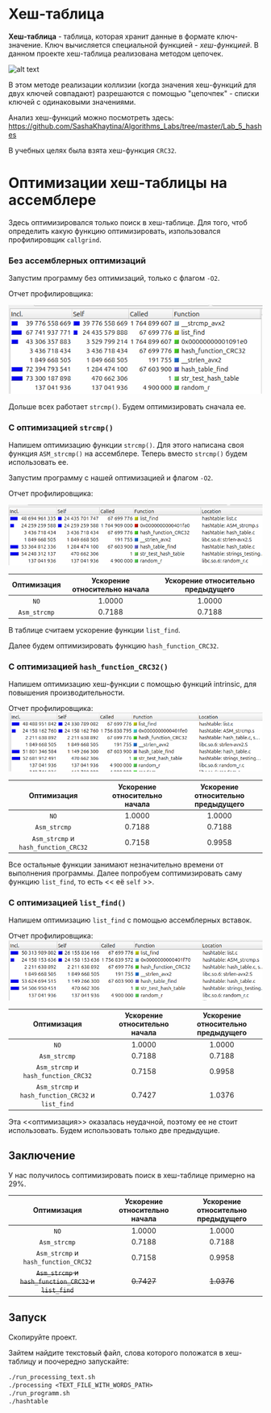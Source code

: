 # Хеш-таблица
**Хеш-таблица** - таблица, которая хранит данные в формате ключ-значение. Ключ вычисляется специальной функцией - *хеш-функцией*. В данном проекте хеш-таблица реализована методом цепочек.

![alt text](image.png)

В этом методе реализации коллизии (когда значения хеш-функций для двух ключей совпадают) разрешаются с помощью "цепочпек" - списки ключей с одинаковыми значениями.



Анализ хеш-функций можно посмотреть здесь: https://github.com/SashaKhaytina/Algorithms_Labs/tree/master/Lab_5_hashes

В учебных целях была взята хеш-функция ```CRC32```.


# Оптимизации хеш-таблицы на ассемблере

Здесь оптимизировался только поиск в хеш-таблице. Для того, чтоб определить какую функцию оптимизировать, изпользовался профилировщик `callgrind`. 







### Без ассемблерных оптимизаций
Запустим программу без оптимизаций, только с флагом `-O2`.

<!-- Время работы (в среднем) - $14.506$ c -->

Отчет профилировщика:
<!-- ![alt text](<statistic_1.png>) -->
![alt text](<Pictures/statistic_11.png>)

Дольше всех работает `strcmp()`. Будем оптимизировать сначала ее.









### С оптимизацией `strcmp()`
Напишем оптимизацию функции `strcmp()`. Для этого написана своя функция `ASM_strcmp()` на ассемблере. Теперь вместо `strcmp()` будем использовать ее.

Запустим программу с нашей оптимизацией и флагом `-O2`.

<!--Время работы (в среднем) - $10.799$ c -->


Отчет профилировщика:
<!-- ![alt text](<statistic_2.png>) -->
![alt text](<Pictures/statistic_22.png>)


|Оптимизация|Ускорение относительно начала|Ускорение относительно предыдущего|
|:-----:|:-----:|:------:|
|`NO`|$1.0000$|$1.0000$|
|`Asm_strcmp`|$0.7188$|$0.7188$|

В таблице считаем ускорение функции `list_find`.

Далее будем оптимизировать функцию `hash_function_CRC32`.








### С оптимизацией `hash_function_CRC32()`
Напишем оптимизацию хеш-функции с помощью функций intrinsic, для повышения производительности.

<!--Время работы (в среднем) - $14.506$ c-->

Отчет профилировщика:
![alt text](<Pictures/statistic_33.png>)

|Оптимизация|Ускорение относительно начала|Ускорение относительно предыдущего|
|:-----:|:-----:|:------:|
|`NO`|$1.0000$|$1.0000$|
|`Asm_strcmp`|$0.7188$|$0.7188$|
|`Asm_strcmp` и `hash_function_CRC32`|$0.7158$|$0.9958$|

Все остальные функции занимают незначительно времени от выполнения программы. Далее попробуем соптимизировать саму функцию `list_find`, то есть << её `self` >>.



### С оптимизацией `list_find()`
Напишем оптимизацию `list_find` с помощью ассемблерных вставок.

<!--Время работы (в среднем) - $14.506$ c-->

Отчет профилировщика:
![alt text](<Pictures/statistic_44.png>)

|Оптимизация|Ускорение относительно начала|Ускорение относительно предыдущего|
|:-----:|:-----:|:------:|
|`NO`|$1.0000$|$1.0000$|
|`Asm_strcmp`|$0.7188$|$0.7188$|
|`Asm_strcmp` и `hash_function_CRC32`|$0.7158$|$0.9958$|
|`Asm_strcmp` и `hash_function_CRC32` и `list_find`|0.7427|1.0376|

Эта <<оптимизация>> оказалась неудачной, поэтому ее не стоит использовать. Будем использовать только две предыдущие. 


## Заключение
У нас получилось соптимизировать поиск в хеш-таблице примерно на $29$%. 

|Оптимизация|Ускорение относительно начала|Ускорение относительно предыдущего|
|:-----:|:-----:|:------:|
|`NO`|$1.0000$|$1.0000$|
|`Asm_strcmp`|$0.7188$|$0.7188$|
|`Asm_strcmp` и `hash_function_CRC32`|$0.7158$|$0.9958$|
|~~`Asm_strcmp` и `hash_function_CRC32` и `list_find`~~|~~0.7427~~|~~1.0376~~|



## Запуск
Скопируйте проект. 

Зайтем найдите текстовый файл, слова которого положатся в хеш-таблицу и поочередно запускайте:
```
./run_processing_text.sh
./processing <TEXT_FILE_WITH_WORDS_PATH>
./run_programm.sh
./hashtable
```
